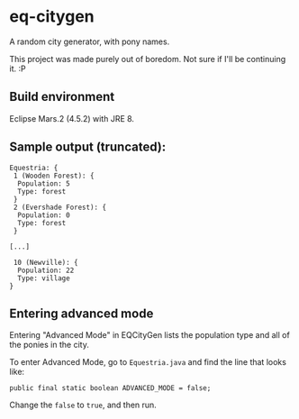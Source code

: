 # eq-citygen
A random city generator, with pony names.

This project was made purely out of boredom. Not sure if I'll be continuing it. :P

## Build environment
Eclipse Mars.2 (4.5.2) with JRE 8.

## Sample output (truncated):
```
Equestria: {
 1 (Wooden Forest): {
  Population: 5
  Type: forest
 }
 2 (Evershade Forest): {
  Population: 0
  Type: forest
 }
 
[...]

 10 (Newville): {
  Population: 22
  Type: village
}
```

## Entering advanced mode
Entering "Advanced Mode" in EQCityGen lists the population type and all of the ponies in the city.

To enter Advanced Mode, go to `Equestria.java` and find the line that looks like:
```
public final static boolean ADVANCED_MODE = false;
```
Change the `false` to `true`, and then run.
